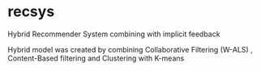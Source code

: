 # recsys
Hybrid Recommender System combining with implicit feedback

Hybrid model was created by combining Collaborative Filtering (W-ALS) , Content-Based filtering  and Clustering with K-means 
